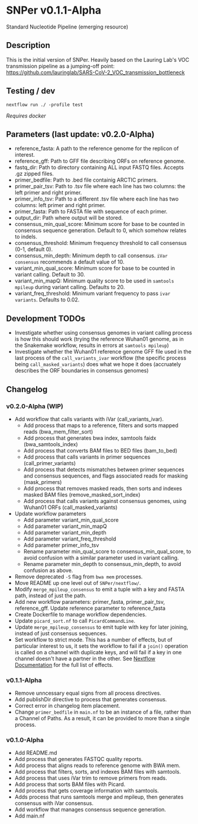 # SNPer v0.1.1-Alpha
Standard Nucleotide Pipeline (emerging resource)

## Description

This is the initial version of SNPer. Heavily based on the Lauring Lab's VOC transmission pipeline as a jumping-off point: https://github.com/lauringlab/SARS-CoV-2_VOC_transmission_bottleneck

## Testing / dev

```
nextflow run ./ -profile test
```

_Requires docker_

## Parameters (last update: v0.2.0-Alpha)

- reference_fasta: A path to the reference genome for the replicon of interest.
- reference_gff: Path to GFF file describing ORFs on reference genome.
- fastq_dir: Path to directory containing ALL input FASTQ files. Accepts .gz zipped files.
- primer_bedfile: Path to .bed file containig ARCTIC primers.
- primer_pair_tsv: Path to .tsv file where each line has two columns: the left primer and right primer.
- primer_info_tsv: Path to a different .tsv file where each line has two columns: left primer and right primer.
- primer_fasta: Path to FASTA file with sequence of each primer.
- output_dir: Path where output will be stored.
- consensus_min_qual_score: Minimum score for base to be counted in consensus sequence generation. Default to 0, which somehow relates to indels.
- consensus_threshold: Minimum frequency threshold to call consensus (0-1, default 0).
- consensus_min_depth: Minimum depth to call consensus. `iVar consensus` recommends a default value of 10.
- variant_min_qual_score: Minimum score for base to be counted in variant calling. Default to 30.
- variant_min_mapQ: Minimum quality score to be used in `samtools mpileup` during variant calling. Defaults to 20.
- variant_freq_threshold: Minimum variant frequency to pass `ivar variants`. Defaults to 0.02.

## Development TODOs
- Investigate whether using consensus genomes in variant calling process is how this should work (trying the reference Wuhan01 genome, as in the Snakemake workflow, results in errors at `samtools mpileup`)
- Investigate whether the Wuhan01 reference genome GFF file used in the last process of the `call_variants_ivar` workflow (the specific process being `call_masked_variants`) does what we hope it does (accruately describes the ORF boundaries in consensus genomes)

## Changelog

### v0.2.0-Alpha (WIP)
- Add workflow that calls variants with iVar (call_variants_ivar).
    - Add process that maps to a reference, filters and sorts mapped reads (bwa_mem_filter_sort)
    - Add process that generates bwa index, samtools faidx (bwa_samtools_index)
    - Add process that converts BAM files to BED files (bam_to_bed)
    - Add process that calls variants in primer sequences (call_primer_variants)
    - Add process that detects mismatches between primer sequences and consensus sequences, and flags associated reads for masking (mask_primers)
    - Add process that removes masked reads, then sorts and indexes masked BAM files (remove_masked_sort_index)
    - Add process that calls variants against consensus genomes, using Wuhan01 ORFs (call_masked_variants)
- Update workflow parameters
    - Add parameter variant_min_qual_score
    - Add parameter variant_min_mapQ
    - Add parameter variant_min_depth
    - Add parameter variant_freq_threshold
    - Add parameter primer_info_tsv
    - Rename parameter min_qual_score to consensus_min_qual_score, to avoid confusion with a similar parameter used in variant calling.
    - Rename parameter min_depth to consensus_min_depth, to avoid confusion as above.
- Remove deprecated `-S` flag from `bwa mem` processes.
- Move README up one level out of `SNPer/nextflow/`.
- Modify `merge_mpileup_consensus` to emit a tuple with a key and FASTA path, instead of just the path.
- Add new workflow parameters: primer_fasta, primer_pair_tsv, reference_gff. Update reference parameter to reference_fasta
- Create Dockerfile to manage workflow dependencies. 
- Update `picard_sort.nf` to call `PicardCommandLine`.
- Update `merge_mpileup_consensus` to emit tuple with key for later joining, instead of just consensus sequences.
- Set workflow to strict mode. This has a number of effects, but of particular interest to us, it sets the workflow to fail if a `join()` operation is called on a channel with duplicate keys, and will fail if a key in one channel doesn't have a partner in the other. See [Nextflow Documentation](https://www.nextflow.io/docs/latest/reference/feature-flags.html) for the full list of effects.


### v0.1.1-Alpha

- Remove unncessary equal signs from all process directives.
- Add publishDir directive to process that generates consensus.
- Correct error in changelog item placement.
- Change `primer_bedfile` in `main.nf` to be an instance of a file, rather than a Channel of Paths. As a result, it can be provided to more than a single process.

### v0.1.0-Alpha

- Add README.md
- Add process that generates FASTQC quality reports.
- Add process that aligns reads to reference genome with BWA mem.
- Add process that filters, sorts, and indexes BAM files with samtools.
- Add process that uses iVar trim to remove primers from reads.
- Add process that sorts BAM files with Picard.
- Add process that gets coverage information with samtools.
- Adds process that runs samtools merge and mpileup, then generates consensus with iVar consensus.
- Add workflow that manages consensus sequence generation.
- Add main.nf